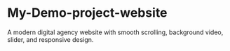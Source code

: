 # My-Demo-project-website
A modern digital agency website with smooth scrolling, background video, slider, and responsive design.
